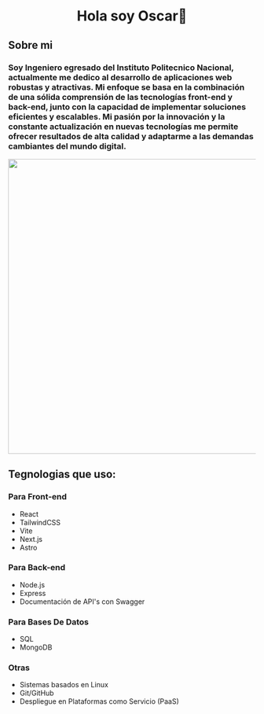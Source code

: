<div align="center">
  <h1 align="center">Hola soy Oscar👋</h1>
</div>

<div>
  <h2>Sobre mi</h2>
  <h3>Soy Ingeniero egresado del Instituto Politecnico Nacional, actualmente me dedico al desarrollo de aplicaciones web robustas y atractivas. Mi enfoque se basa en la combinación de una sólida comprensión de las tecnologías front-end y back-end, junto con la capacidad de implementar soluciones eficientes y escalables. Mi pasión por la innovación y la constante actualización en nuevas tecnologías me permite ofrecer resultados de alta calidad y adaptarme a las demandas cambiantes del mundo digital.</h3>
  
  <div align="center">
    <img src="https://static.platzi.com/media/blog/mern-stack-284eedb6-ee6b-4441-b181-5064a453a15a.png" width="600">
  </div>

  <article>
    <h2>Tegnologias que uso:</h2>
    <h3>Para Front-end</h3>
    <ul>
      <li>React</li>
      <li>TailwindCSS</li>
      <li>Vite</li>
      <li>Next.js</li>
      <li>Astro</li>
    </ul>
    <h3>Para Back-end</h3>
    <ul>
      <li>Node.js</li>
      <li>Express</li>
      <li>Documentación de API's con Swagger</li>
    </ul>
     <h3>Para Bases De Datos</h3>
    <ul>
      <li>SQL</li>
      <li>MongoDB</li>
    </ul>
    <h3>Otras</h3>
      <ul>
        <li>Sistemas basados en Linux</li>
        <li>Git/GitHub</li>
        <li>Despliegue en Plataformas como Servicio (PaaS)</li>
      </ul>
  </article>
</div>
